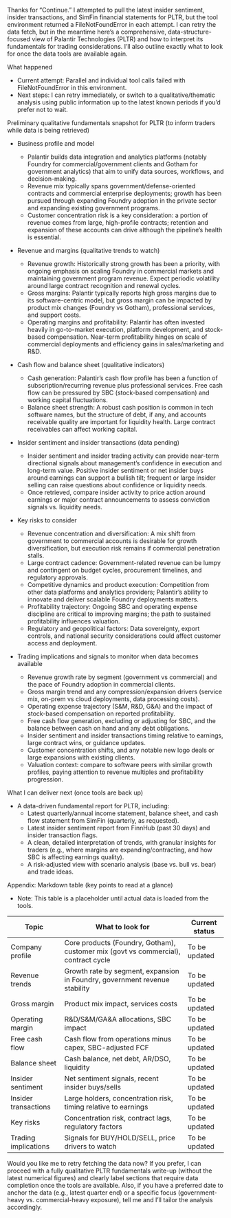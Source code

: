 Thanks for “Continue.” I attempted to pull the latest insider sentiment, insider transactions, and SimFin financial statements for PLTR, but the tool environment returned a FileNotFoundError in each attempt. I can retry the data fetch, but in the meantime here’s a comprehensive, data-structure-focused view of Palantir Technologies (PLTR) and how to interpret its fundamentals for trading considerations. I’ll also outline exactly what to look for once the data tools are available again.

What happened
- Current attempt: Parallel and individual tool calls failed with FileNotFoundError in this environment.
- Next steps: I can retry immediately, or switch to a qualitative/thematic analysis using public information up to the latest known periods if you’d prefer not to wait.

Preliminary qualitative fundamentals snapshot for PLTR (to inform traders while data is being retrieved)
- Business profile and model
  - Palantir builds data integration and analytics platforms (notably Foundry for commercial/government clients and Gotham for government analytics) that aim to unify data sources, workflows, and decision-making.
  - Revenue mix typically spans government/defense-oriented contracts and commercial enterprise deployments; growth has been pursued through expanding Foundry adoption in the private sector and expanding existing government programs.
  - Customer concentration risk is a key consideration: a portion of revenue comes from large, high-profile contracts; retention and expansion of these accounts can drive although the pipeline’s health is essential.

- Revenue and margins (qualitative trends to watch)
  - Revenue growth: Historically strong growth has been a priority, with ongoing emphasis on scaling Foundry in commercial markets and maintaining government program revenue. Expect periodic volatility around large contract recognition and renewal cycles.
  - Gross margins: Palantir typically reports high gross margins due to its software-centric model, but gross margin can be impacted by product mix changes (Foundry vs Gotham), professional services, and support costs.
  - Operating margins and profitability: Palantir has often invested heavily in go-to-market execution, platform development, and stock-based compensation. Near-term profitability hinges on scale of commercial deployments and efficiency gains in sales/marketing and R&D.

- Cash flow and balance sheet (qualitative indicators)
  - Cash generation: Palantir’s cash flow profile has been a function of subscription/recurring revenue plus professional services. Free cash flow can be pressured by SBC (stock-based compensation) and working capital fluctuations.
  - Balance sheet strength: A robust cash position is common in tech software names, but the structure of debt, if any, and accounts receivable quality are important for liquidity health. Large contract receivables can affect working capital.

- Insider sentiment and insider transactions (data pending)
  - Insider sentiment and insider trading activity can provide near-term directional signals about management’s confidence in execution and long-term value. Positive insider sentiment or net insider buys around earnings can support a bullish tilt; frequent or large insider selling can raise questions about confidence or liquidity needs.
  - Once retrieved, compare insider activity to price action around earnings or major contract announcements to assess conviction signals vs. liquidity needs.

- Key risks to consider
  - Revenue concentration and diversification: A mix shift from government to commercial accounts is desirable for growth diversification, but execution risk remains if commercial penetration stalls.
  - Large contract cadence: Government-related revenue can be lumpy and contingent on budget cycles, procurement timelines, and regulatory approvals.
  - Competitive dynamics and product execution: Competition from other data platforms and analytics providers; Palantir’s ability to innovate and deliver scalable Foundry deployments matters.
  - Profitability trajectory: Ongoing SBC and operating expense discipline are critical to improving margins; the path to sustained profitability influences valuation.
  - Regulatory and geopolitical factors: Data sovereignty, export controls, and national security considerations could affect customer access and deployment.

- Trading implications and signals to monitor when data becomes available
  - Revenue growth rate by segment (government vs commercial) and the pace of Foundry adoption in commercial clients.
  - Gross margin trend and any compression/expansion drivers (service mix, on-prem vs cloud deployments, data processing costs).
  - Operating expense trajectory (S&M, R&D, G&A) and the impact of stock-based compensation on reported profitability.
  - Free cash flow generation, excluding or adjusting for SBC, and the balance between cash on hand and any debt obligations.
  - Insider sentiment and insider transactions timing relative to earnings, large contract wins, or guidance updates.
  - Customer concentration shifts, and any notable new logo deals or large expansions with existing clients.
  - Valuation context: compare to software peers with similar growth profiles, paying attention to revenue multiples and profitability progression.

What I can deliver next (once tools are back up)
- A data-driven fundamental report for PLTR, including:
  - Latest quarterly/annual income statement, balance sheet, and cash flow statement from SimFin (quarterly, as requested).
  - Latest insider sentiment report from FinnHub (past 30 days) and insider transaction flags.
  - A clean, detailed interpretation of trends, with granular insights for traders (e.g., where margins are expanding/contracting, and how SBC is affecting earnings quality).
  - A risk-adjusted view with scenario analysis (base vs. bull vs. bear) and trade ideas.

Appendix: Markdown table (key points to read at a glance)
- Note: This table is a placeholder until actual data is loaded from the tools.

| Topic | What to look for | Current status |
|-|-|-|
| Company profile | Core products (Foundry, Gotham), customer mix (govt vs commercial), contract cycle | To be updated |
| Revenue trends | Growth rate by segment, expansion in Foundry, government revenue stability | To be updated |
| Gross margin | Product mix impact, services costs | To be updated |
| Operating margin | R&D/S&M/GA&A allocations, SBC impact | To be updated |
| Free cash flow | Cash flow from operations minus capex, SBC-adjusted FCF | To be updated |
| Balance sheet | Cash balance, net debt, AR/DSO, liquidity | To be updated |
| Insider sentiment | Net sentiment signals, recent insider buys/sells | To be updated |
| Insider transactions | Large holders, concentration risk, timing relative to earnings | To be updated |
| Key risks | Concentration risk, contract lags, regulatory factors | To be updated |
| Trading implications | Signals for BUY/HOLD/SELL, price drivers to watch | To be updated |

Would you like me to retry fetching the data now? If you prefer, I can proceed with a fully qualitative PLTR fundamentals write-up (without the latest numerical figures) and clearly label sections that require data completion once the tools are available. Also, if you have a preferred date to anchor the data (e.g., latest quarter end) or a specific focus (government-heavy vs. commercial-heavy exposure), tell me and I’ll tailor the analysis accordingly.